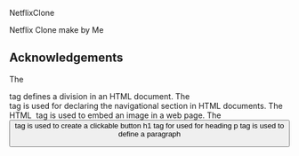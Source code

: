 
NetflixClone

Netflix Clone make by Me



## Acknowledgements
The <div> tag defines a division in an HTML document. 
The <nav> tag is used for declaring the navigational section in HTML documents.
The HTML <img> tag is used to embed an image in a web page.
The <button> tag is used to create a clickable button 
h1 tag for used for heading
p tag is used to define a paragraph